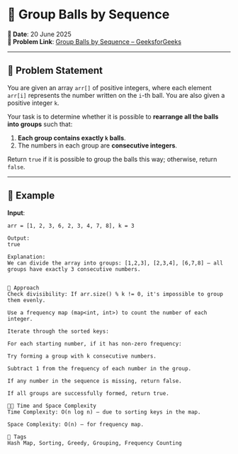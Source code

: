 # 🎱 Group Balls by Sequence

**📅 Date**: 20 June 2025  
**🔗 Problem Link**: [Group Balls by Sequence – GeeksforGeeks](https://www.geeksforgeeks.org/problems/group-balls-by-sequence/1)

---

## 📝 Problem Statement

You are given an array `arr[]` of positive integers, where each element `arr[i]` represents the number written on the `i`-th ball. You are also given a positive integer `k`.

Your task is to determine whether it is possible to **rearrange all the balls into groups** such that:

1. **Each group contains exactly `k` balls**.
2. The numbers in each group are **consecutive integers**.

Return `true` if it is possible to group the balls this way; otherwise, return `false`.

---

## 🧪 Example

**Input**:
```text
arr = [1, 2, 3, 6, 2, 3, 4, 7, 8], k = 3

Output:
true

Explanation:
We can divide the array into groups: [1,2,3], [2,3,4], [6,7,8] — all groups have exactly 3 consecutive numbers.


🚀 Approach
Check divisibility: If arr.size() % k != 0, it's impossible to group them evenly.

Use a frequency map (map<int, int>) to count the number of each integer.

Iterate through the sorted keys:

For each starting number, if it has non-zero frequency:

Try forming a group with k consecutive numbers.

Subtract 1 from the frequency of each number in the group.

If any number in the sequence is missing, return false.

If all groups are successfully formed, return true.

🧑‍💻 Time and Space Complexity
Time Complexity: O(n log n) — due to sorting keys in the map.

Space Complexity: O(n) — for frequency map.

📌 Tags
Hash Map, Sorting, Greedy, Grouping, Frequency Counting